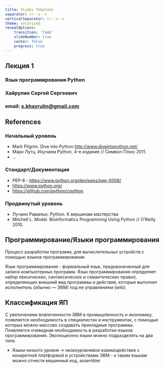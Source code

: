 ```yaml
---
title: Slides Template
separator: <!--s-->
verticalSeparator: <!--v-->
theme: solarized
revealOptions:
    transition: 'fade'
    slideNumber: true
    center: false
    progress: true
---
```


<style type="text/css">
  .reveal p {
    text-align: left;
  }
  .reveal ul {
    display: block;
  }
  .reveal ol {
    display: block;
  }
</style>

## Лекция 1

### Язык программрования Python

<!--s-->

### Хайрулин Сергей Сергеевич

### email: s.khayrulin@gmail.com

<!--s-->

## References

### Начальный уровень

* Mark Pilgrim. Dive into Python http://www.diveintopython.net/
* Марк Лутц. Изучаем Python, 4-е издание // Символ-Плюс 2011.
* ...

### Стандарт/Документация

* PEP-8 - https://www.python.org/dev/peps/pep-0008/
* https://www.python.org/
* https://github.com/python/cpython

### Продвинутый уровень

* Лучано Рамальо: Python. К вершинам мастерства
* Mitchell L. Model. Bioinformatics Programming Using Python // O’Reilly 2010.

<!--s-->

## Программирование/Языки программирования

Процесс разработки программ, для вычислительных устройств с помощью языков программирования.

<!--v-->

Язык программирования - формальный язык, предназначенный для записи компьютерных программ. Язык программирования определяет набор лексических, синтаксических и семантических правил, определяющих внешний вид программы и действия, которые выполнит исполнитель (обычно — ЭВМ) под ее управлением (wiki).

<!--s-->

## Классификация ЯП

С увеличением вовлеченности ЭВМ в промышленность и экономику, появляется необходимость в специалистах и инструментах, с помощью которых можно массово создавать прикладные программы. Появляется очевидная необходимость в разработки языков программирования. Эволюционно языки можно подразделять на два типа

* Языки низкого уровня -> низкоуровневое взаимодействие с конкретной платформой  и устройствами ЭВМ - к таким языкам можно отнести машинный код, assembler